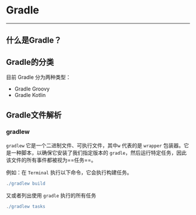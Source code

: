 # Gradle

------

## 什么是Gradle？



## Gradle的分类

目前 Gradle 分为两种类型：

* Gradle Groovy
* Gradle Kotlin



## Gradle文件解析

### gradlew

`gradlew` 它是一个二进制文件、可执行文件，其中`w` 代表的是 `wrapper` 包装器。它是一种脚本，以确保它安装了我们指定版本的 `gradle`，然后运行特定任务，因此该文件的所有事件都被视为==任务==。

例如：在 `Terminal` 执行以下命令，它会执行构建任务。

```groovy
./gradlew build
```

又或者列出使用 `gradle` 执行的所有任务

```groovy
./gradlew tasks
```






